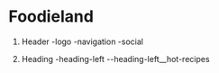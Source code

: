 # Foodieland

1. Header
-logo
-navigation
-social

2. Heading
-heading-left
--heading-left__hot-recipes
